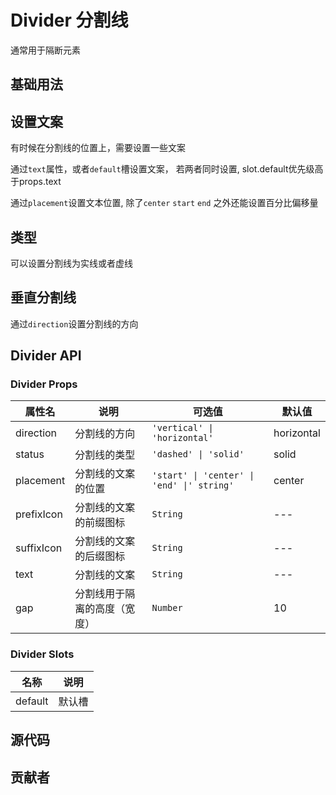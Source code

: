 # Divider 分割线

通常用于隔断元素

## 基础用法

<demo
src="./src/basic.vue"
/>

## 设置文案

有时候在分割线的位置上，需要设置一些文案

通过`text`属性，或者`default`槽设置文案， 若两者同时设置, slot.default优先级高于props.text

通过`placement`设置文本位置, 除了`center` `start` `end` 之外还能设置百分比偏移量

<demo
src="./src/content.vue"
/>

## 类型

可以设置分割线为实线或者虚线

<demo
src="./src/type.vue"
/>

## 垂直分割线

通过`direction`设置分割线的方向

<demo
src="./src/vertical.vue"
/>

## Divider API

### Divider Props

| 属性名        | 说明            | 可选值                                        | 默认值        |
|------------|---------------|--------------------------------------------|------------|
| direction  | 分割线的方向        | `'vertical' \| 'horizontal'`               | horizontal |
| status     | 分割线的类型        | `'dashed' \| 'solid'`                      | solid      |
| placement  | 分割线的文案的位置     | `'start' \| 'center' \| 'end' \|' string'` | center     |
| prefixIcon | 分割线的文案的前缀图标   | `String`                                   | ---        |
| suffixIcon | 分割线的文案的后缀图标   | `String`                                   | ---        |
| text       | 分割线的文案        | `String`                                   | ---        |
| gap        | 分割线用于隔离的高度（宽度） | `Number`                                   | 10         |

### Divider Slots

| 名称      | 说明  |
|---------|-----|
| default | 默认槽 |

## 源代码
<SRep aim="SDivider"></SRep>

## 贡献者

<SMember></SMember>
